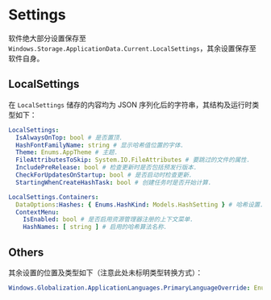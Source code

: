 # Settings

软件绝大部分设置保存至 `Windows.Storage.ApplicationData.Current.LocalSettings`，其余设置保存至软件自身。

## LocalSettings

在 `LocalSettings` 储存的内容均为 JSON 序列化后的字符串，其结构及运行时类型如下：

```yaml
LocalSettings:
  IsAlwaysOnTop: bool # 是否置顶.
  HashFontFamilyName: string # 显示哈希值位置的字体.
  Theme: Enums.AppTheme # 主题.
  FileAttributesToSkip: System.IO.FileAttributes # 要跳过的文件的属性.
  IncludePreRelease: bool # 检查更新时是否包括预发行版本.
  CheckForUpdatesOnStartup: bool # 是否启动时检查更新.
  StartingWhenCreateHashTask: bool # 创建任务时是否开始计算.

LocalSettings.Containers:
  DataOptions:Hashes: { Enums.HashKind: Models.HashSetting } # 哈希设置.
  ContextMenu:
    IsEnabled: bool # 是否启用资源管理器注册的上下文菜单.
    HashNames: [ string ] # 启用的哈希算法名称.
```

## Others

其余设置的位置及类型如下（注意此处未标明类型转换方式）：

```yaml
Windows.Globalization.ApplicationLanguages.PrimaryLanguageOverride: Enums.AppLanguage
```
